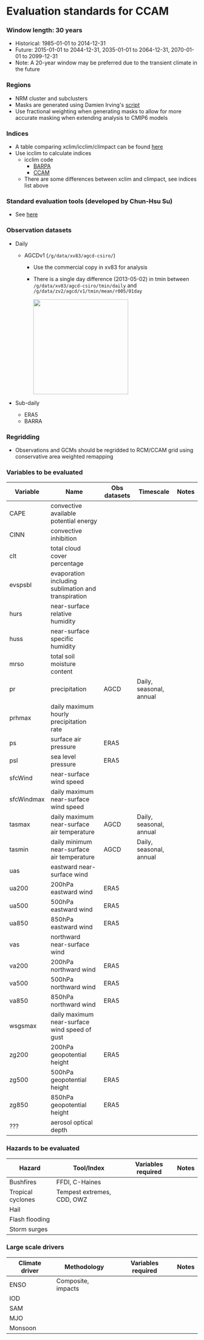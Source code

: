 # Evaluation standards for CCAM

### Window length: 30 years
  - Historical: 1985-01-01 to 2014-12-31
  - Future: 2015-01-01 to 2044-12-31, 2035-01-01 to 2064-12-31, 2070-01-01 to 2099-12-31
  - Note: A 20-year window may be preferred due to the transient climate in the future

### Regions
  - NRM cluster and subclusters
  - Masks are generated using Damien Irving's [script](https://github.com/AusClimateService/model-evaluation/blob/master/report_EOFY22/spatial_selection.py)
  - Use fractional weighting when generating masks to allow for more accurate masking when extending analysis to CMIP6 models

### Indices
  - A table comparing xclim/icclim/climpact can be found [here](https://github.com/AusClimateService/model-evaluation/blob/master/indices.md)
  - Use icclim to calculate indices
    - icclim code
       - [BARPA](https://github.com/AusClimateService/BARPA_evaluation/tree/main/chs/indices)
       - [CCAM](https://github.com/AusClimateService/ccam-evaluation/tree/main/bxn599/indices)
    - There are some differences between xclim and climpact, see indices list above

### Standard evaluation tools (developed by Chun-Hsu Su)
  - See [here](https://github.com/AusClimateService/BARPA_evaluation/blob/main/lib/lib_standards.py)

### Observation datasets
  - Daily
    - AGCDv1 (`/g/data/xv83/agcd-csiro/`)
      - Use the commercial copy in xv83 for analysis
      - There is a single day difference (2013-05-02) in tmin between `/g/data/xv83/agcd-csiro/tmin/daily` and `/g/data/zv2/agcd/v1/tmin/mean/r005/01day`
          
          <img src="https://user-images.githubusercontent.com/34051150/200422503-33ef8cb1-56a1-4864-9698-96958e5d7359.png" width="250" height="250">

  - Sub-daily
    - ERA5
    - BARRA

### Regridding
  - Observations and GCMs should be regridded to RCM/CCAM grid using conservative area weighted remapping

### Variables to be evaluated
| Variable   | Name                                                | Obs datasets | Timescale               | Notes |
|------------|-----------------------------------------------------|--------------|-------------------------|-------|
| CAPE       | convective available potential energy               |              |                         |       |
| CINN       | convective inhibition                               |              |                         |       |
| clt        | total cloud cover percentage                        |              |                         |       |
| evspsbl    | evaporation including sublimation and transpiration |              |                         |       |
| hurs       | near-surface relative humidity                      |              |                         |       |
| huss       | near-surface specific humidity                      |              |                         |       |
| mrso       | total soil moisture content                         |              |                         |       |
| pr         | precipitation                                       | AGCD         | Daily, seasonal, annual |       |
| prhmax     | daily maximum hourly precipitation rate             |              |                         |       |
| ps         | surface air pressure                                | ERA5         |                         |       |
| psl        | sea level pressure                                  | ERA5         |                         |       |
| sfcWind    | near-surface wind speed                             |              |                         |       |
| sfcWindmax | daily maximum near-surface wind speed               |              |                         |       |
| tasmax     | daily maximum near-surface air temperature          | AGCD         | Daily, seasonal, annual |       |
| tasmin     | daily minimum near-surface air temperature          | AGCD         | Daily, seasonal, annual |       |
| uas        | eastward near-surface wind                          |              |                         |       |
| ua200      | 200hPa eastward wind                                | ERA5         |                         |       |
| ua500      | 500hPa eastward wind                                | ERA5         |                         |       |
| ua850      | 850hPa eastward wind                                | ERA5         |                         |       |
| vas        | northward near-surface wind                         |              |                         |       |
| va200      | 200hPa northward wind                               | ERA5         |                         |       |
| va500      | 500hPa northward wind                               | ERA5         |                         |       |
| va850      | 850hPa northward wind                               | ERA5         |                         |       |
| wsgsmax    | daily maximum near-surface wind speed of gust       |              |                         |       |
| zg200      | 200hPa geopotential height                          | ERA5         |                         |       |
| zg500      | 500hPa geopotential height                          | ERA5         |                         |       |
| zg850      | 850hPa geopotential height                          | ERA5         |                         |       |
| ???        | aerosol optical depth                               |              |                         |       |

### Hazards to be evaluated
| Hazard            | Tool/Index                                          | Variables required | Notes |
|-------------------|-----------------------------------------------------|--------------------|-------|
| Bushfires         | FFDI, C-Haines                                      |                    |       |
| Tropical cyclones | Tempest extremes, CDD, OWZ                          |                    |       |
| Hail              |                                                     |                    |       |
| Flash flooding    |                                                     |                    |       |
| Storm surges      |                                                     |                    |       |

### Large scale drivers
| Climate driver    | Methodology        | Variables required | Notes |
|-------------------|--------------------|--------------------|-------|
| ENSO              | Composite, impacts |                    |       |
| IOD               |                    |                    |       |
| SAM               |                    |                    |       |
| MJO               |                    |                    |       |
| Monsoon           |                    |                    |       |
